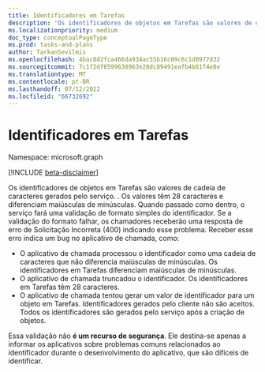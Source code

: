 ```yaml
---
title: Identificadores em Tarefas
description: 'Os identificadores de objetos em Tarefas são valores de cadeia de caracteres gerados pelo serviço. . Os valores têm 28 caracteres e diferenciam maiúsculas de minúsculas. Quando passado como dentro, o serviço fará uma validação de formato simples do identificador. Se a validação do formato falhar, os chamadores receberão uma resposta de erro de Solicitação Incorreta (400) indicando esse problema. Receber esse erro indica um bug no aplicativo de chamada, como:'
ms.localizationpriority: medium
doc_type: conceptualPageType
ms.prod: tasks-and-plans
author: TarkanSevilmis
ms.openlocfilehash: 4bac8d2fca466da934ac55b16c09c6c1d0977d32
ms.sourcegitcommit: 7c1f2df6599638963e28dc89491eafb4b81f4e8e
ms.translationtype: MT
ms.contentlocale: pt-BR
ms.lasthandoff: 07/12/2022
ms.locfileid: "66732692"
---
```

# <a name="identifiers-in-tasks"></a>Identificadores em Tarefas

Namespace: microsoft.graph

[!INCLUDE [beta-disclaimer](../../includes/beta-disclaimer.md)]

Os identificadores de objetos em Tarefas são valores de cadeia de caracteres gerados pelo serviço. . Os valores têm 28 caracteres e diferenciam maiúsculas de minúsculas. Quando passado como dentro, o serviço fará uma validação de formato simples do identificador. Se a validação do formato falhar, os chamadores receberão uma resposta de erro de Solicitação Incorreta (400) indicando esse problema. Receber esse erro indica um bug no aplicativo de chamada, como:

- O aplicativo de chamada processou o identificador como uma cadeia de caracteres que não diferencia maiúsculas de minúsculas. Os identificadores em Tarefas diferenciam maiúsculas de minúsculas.
- O aplicativo de chamada truncadou o identificador. Os identificadores em Tarefas têm 28 caracteres.
- O aplicativo de chamada tentou gerar um valor de identificador para um objeto em Tarefas. Identificadores gerados pelo cliente não são aceitos. Todos os identificadores são gerados pelo serviço após a criação de objetos.

Essa validação não **é um recurso de segurança**. Ele destina-se apenas a informar os aplicativos sobre problemas comuns relacionados ao identificador durante o desenvolvimento do aplicativo, que são difíceis de identificar.


